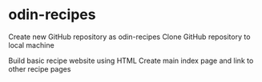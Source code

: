 # odin-recipes

Create new GitHub repository as odin-recipes
Clone GitHub repository to local machine

Build basic recipe website using HTML
    Create main index page and link to other recipe pages